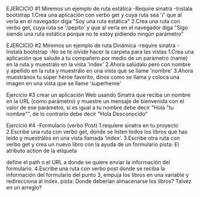 EJERCICIO #1
Miremos un ejemplo de ruta estática
-Require sinatra
-Instala bootstrap
1.Crea una aplicación con verbo get y cuya ruta sea '/'
que al verla en el navegador diga "Soy una ruta estática"
2.Crea una ruta con verbo get, cuya ruta se '/pepito' y que al verla
en el navegador diga "Sigo siendo una ruta estática porque no te estoy pidiendo ningún parámetro"

EJERCICIO #2
Miremos un ejemplo de ruta Dinámica
-require sinatra
-Instala bootstrap
-No se te olvide hacer la carpeta para las vistas
1.Crea una aplicación que salude a tu compañero por medio
de un parámetro (name) en la ruta y muestrálo en la vista 'index'
2.Ahora salúdalo pero con nombre y apellido en la ruta y muestrálo
en una vista que se llame 'nombre'
3.Ahora muestrános tu súper héroe favorito, dinos como se llama y coloca
una imagen en una vista que se llame 'superheroe'

Ejercicio #3
crear un aplicación Web usando Sinatra que reciba un nombre en la URL (como parámetro) y muestre un mensaje de bienvenida con el valor de ese parámetro, si es igual a tu nombre debe decir "Hola "tu nombre"", de lo contrario debe decir "Hola Desconocido"


Ejercicio #4
-Formulario (verbo Post)
 1.requiere sinatra en tu proyecto
 2.Escribe una ruta con verbo get, donde se listen todos los libros que has leído y muestrálos en una vista llamada 'index'.
 3.Escribe otra ruta con verbo get y crea un nuevo libro con la ayuda de un formulario
 pista: El atributo action de la etiqueta <form> define el path o el URL
 a donde se quiere enviar la información del formulario.
 4.Escribe una ruta con verbo post donde se reciba la información del
 formulario del punto 3, empuja los libros en una variable y redirecciona al index.
 pista: Donde deberían almacenarse los libros? Talvéz en un arreglo?
